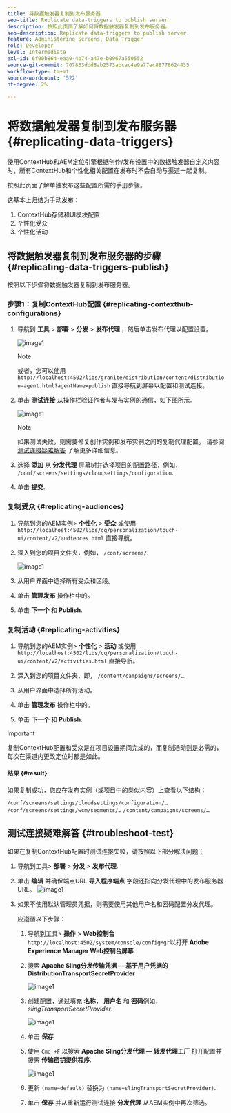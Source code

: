 ```yaml
---
title: 将数据触发器复制到发布服务器
seo-title: Replicate data-triggers to publish server
description: 按照此页面了解如何将数据触发器复制到发布服务器。
seo-description: Replicate data-triggers to publish server.
feature: Administering Screens, Data Trigger
role: Developer
level: Intermediate
exl-id: 6f90b864-eaa0-4b74-a47e-b0967a550552
source-git-commit: 707833ddd8ab2573abcac4e9a77ec88778624435
workflow-type: tm+mt
source-wordcount: '522'
ht-degree: 2%

---
```


# 将数据触发器复制到发布服务器 {#replicating-data-triggers}

使用ContextHub和AEM定位引擎根据创作/发布设置中的数据触发器自定义内容时，所有ContextHub和个性化相关配置在发布时不会自动与渠道一起复制。

按照此页面了解单独发布这些配置所需的手册步骤。

这基本上归结为手动发布：

1. ContextHub存储和UI模块配置
1. 个性化受众
1. 个性化活动

## 将数据触发器复制到发布服务器的步骤 {#replicating-data-triggers-publish}

按照以下步骤将数据触发器复制到发布服务器。

### 步骤1：复制ContextHub配置 {#replicating-contexthub-configurations}

1. 导航到 **工具** > **部署** > **分发** > **发布代理** ，然后单击发布代理以配置设置。

   ![image1](/help/user-guide/assets/replicating-triggers/replicating-triggers1.png)

   >[!NOTE]
   >
   >或者，您可以使用 `http://localhost:4502/libs/granite/distribution/content/distribution-agent.html?agentName=publish` 直接导航到屏幕以配置和测试连接。

1. 单击 **测试连接** 从操作栏验证作者与发布实例的通信，如下图所示。

   ![image1](/help/user-guide/assets/replicating-triggers/replicating-triggers2.png)

   >[!NOTE]
   >
   >如果测试失败，则需要修复创作实例和发布实例之间的复制代理配置。 请参阅 [测试连接疑难解答](/help/user-guide/replicating-data-triggers.md#troubleshoot-test) 了解更多详细信息。

1. 选择 **添加** 从 **分发代理** 屏幕树并选择项目的配置路径，例如， `/conf/screens/settings/cloudsettings/configuration`.

1. 单击 **提交**.

### 复制受众 {#replicating-audiences}

1. 导航到您的AEM实例> **个性化** > **受众** 或使用 `http://localhost:4502/libs/cq/personalization/touch-ui/content/v2/audiences.html` 直接导航。

1. 深入到您的项目文件夹，例如， `/conf/screens/`.

   ![image1](/help/user-guide/assets/replicating-triggers/replicating-triggers10.png)

1. 从用户界面中选择所有受众和区段。

1. 单击 **管理发布** 操作栏中的。

1. 单击 **下一个** 和 **Publish**.

### 复制活动  {#replicating-activities}

1. 导航到您的AEM实例> **个性化** > **活动** 或使用 `http://localhost:4502/libs/cq/personalization/touch-ui/content/v2/activities.html` 直接导航。

1. 深入到您的项目文件夹，即， `/content/campaigns/screens/…`.

1. 从用户界面中选择所有活动。

1. 单击 **管理发布** 操作栏中的。

1. 单击 **下一个** 和 **Publish**.

>[!IMPORTANT]
>
>复制ContextHub配置和受众是在项目设置期间完成的，而复制活动则是必需的，每次在渠道内更改定位时都是如此。

#### 结果 {#result}

如果复制成功，您应在发布实例（或项目中的类似内容）上查看以下结构：

`/conf/screens/settings/cloudsettings/configuration/…`
`/conf/screens/settings/wcm/segments/…`
`/content/campaigns/screens/…`

## 测试连接疑难解答 {#troubleshoot-test}

如果在复制ContextHub配置时测试连接失败，请按照以下部分解决问题：

1. 导航到工具> **部署** > **分发** > **发布代理**.

1. 单击 **编辑** 并确保端点URL **导入程序端点** 字段还指向分发代理中的发布服务器URL。
   ![image1](/help/user-guide/assets/replicating-triggers/replicating-triggers9.png)

1. 如果不使用默认管理员凭据，则需要使用其他用户名和密码配置分发代理。

   应遵循以下步骤：

   1. 导航到工具> **操作** > **Web控制台** `http://localhost:4502/system/console/configMgr`以打开 **Adobe Experience Manager Web控制台屏幕**.
   1. 搜索 **Apache Sling分发传输凭据 — 基于用户凭据的DistributionTransportSecretProvider**

      ![image1](/help/user-guide/assets/replicating-triggers/replicating-triggers6.png)

   1. 创建配置，通过填充 **名称**， **用户名** 和 **密码**&#x200B;例如， *slingTransportSecretProvider*.

      ![image1](/help/user-guide/assets/replicating-triggers/replicating-triggers7.png)

   1. 单击 **保存**
   1. 使用 `Cmd +F` 以搜索 **Apache Sling分发代理 — 转发代理工厂** 打开配置并搜索 **传输密钥提供程序**.

      ![image1](/help/user-guide/assets/replicating-triggers/replicating-triggers8.png)

   1. 更新 `(name=default)` 替换为 `(name=slingTransportSecretProvider)`.
   1. 单击 **保存** 并从重新运行测试连接 **分发代理** 从AEM实例中再次筛选。
